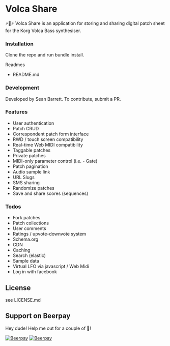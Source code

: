 # Volca Share

:zap::musical_keyboard::zap: Volca Share is an application for storing and sharing digital patch sheet for the Korg Volca Bass synthesiser.

### Installation

 Clone the repo and run bundle install.

Readmes

* README.md

### Development

Developed by Sean Barrett.  To contribute, submit a PR.

### Features

- User authentication
- Patch CRUD
- Correspondent patch form interface
- RWD / touch screen compatibility
- Real-time Web MIDI compatibility
- Taggable patches
- Private patches
- MIDI-only parameter control (i.e. - Gate)
- Patch pagination
- Audio sample link
- URL Slugs
- SMS sharing
- Randomize patches
- Save and share scores (sequences)

### Todos

- Fork patches
- Patch collections
- User comments
- Ratings / upvote-downvote system
- Schema.org
- CDN
- Caching
- Search (elastic)
- Sample data
- Virtual LFO via javascript / Web Midi
- Log in with facebook

License
----

see LICENSE.md

## Support on Beerpay
Hey dude! Help me out for a couple of :beers:!

[![Beerpay](https://beerpay.io/waterjump/volca-share/badge.svg?style=beer-square)](https://beerpay.io/waterjump/volca-share)  [![Beerpay](https://beerpay.io/waterjump/volca-share/make-wish.svg?style=flat-square)](https://beerpay.io/waterjump/volca-share?focus=wish)
